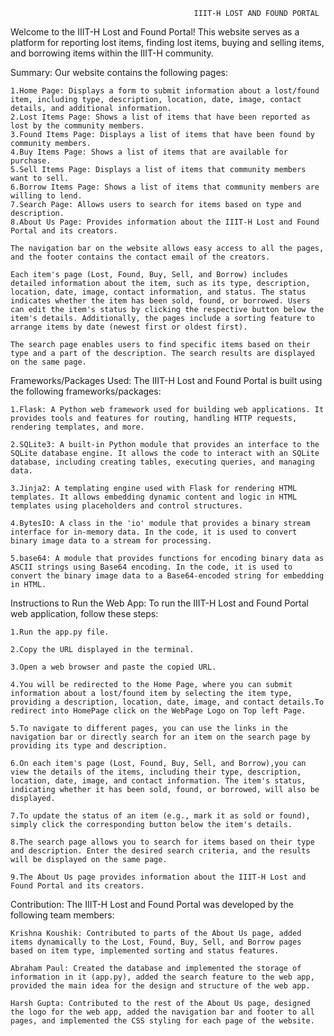                                              IIIT-H LOST AND FOUND PORTAL
                    
Welcome to the IIIT-H Lost and Found Portal! This website serves as a platform for reporting lost items, finding lost items, buying and selling items, and borrowing items within the IIIT-H community.

Summary:
    Our website contains the following pages:

    1.Home Page: Displays a form to submit information about a lost/found item, including type, description, location, date, image, contact details, and additional information.
    2.Lost Items Page: Shows a list of items that have been reported as lost by the community members.
    3.Found Items Page: Displays a list of items that have been found by community members.
    4.Buy Items Page: Shows a list of items that are available for purchase.
    5.Sell Items Page: Displays a list of items that community members want to sell.
    6.Borrow Items Page: Shows a list of items that community members are willing to lend.
    7.Search Page: Allows users to search for items based on type and description.
    8.About Us Page: Provides information about the IIIT-H Lost and Found Portal and its creators.

    The navigation bar on the website allows easy access to all the pages, and the footer contains the contact email of the creators.

    Each item's page (Lost, Found, Buy, Sell, and Borrow) includes detailed information about the item, such as its type, description, location, date, image, contact information, and status. The status indicates whether the item has been sold, found, or borrowed. Users can edit the item's status by clicking the respective button below the item's details. Additionally, the pages include a sorting feature to arrange items by date (newest first or oldest first).

    The search page enables users to find specific items based on their type and a part of the description. The search results are displayed on the same page.

Frameworks/Packages Used:
    The IIIT-H Lost and Found Portal is built using the following frameworks/packages:

    1.Flask: A Python web framework used for building web applications. It provides tools and features for routing, handling HTTP requests, rendering templates, and more.

    2.SQLite3: A built-in Python module that provides an interface to the SQLite database engine. It allows the code to interact with an SQLite database, including creating tables, executing queries, and managing data.

    3.Jinja2: A templating engine used with Flask for rendering HTML templates. It allows embedding dynamic content and logic in HTML templates using placeholders and control structures.

    4.BytesIO: A class in the 'io' module that provides a binary stream interface for in-memory data. In the code, it is used to convert binary image data to a stream for processing.

    5.base64: A module that provides functions for encoding binary data as ASCII strings using Base64 encoding. In the code, it is used to convert the binary image data to a Base64-encoded string for embedding in HTML.


Instructions to Run the Web App:
    To run the IIIT-H Lost and Found Portal web application, follow these steps:

    1.Run the app.py file.
    
    2.Copy the URL displayed in the terminal.

    3.Open a web browser and paste the copied URL.
    
    4.You will be redirected to the Home Page, where you can submit information about a lost/found item by selecting the item type, providing a description, location, date, image, and contact details.To redirect into HomePage click on the WebPage Logo on Top left Page.

    5.To navigate to different pages, you can use the links in the navigation bar or directly search for an item on the search page by providing its type and description.

    6.On each item's page (Lost, Found, Buy, Sell, and Borrow),you can view the details of the items, including their type, description, location, date, image, and contact information. The item's status, indicating whether it has been sold, found, or borrowed, will also be displayed.

    7.To update the status of an item (e.g., mark it as sold or found), simply click the corresponding button below the item's details.

    8.The search page allows you to search for items based on their type and description. Enter the desired search criteria, and the results will be displayed on the same page.

    9.The About Us page provides information about the IIIT-H Lost and Found Portal and its creators.

Contribution:
    The IIIT-H Lost and Found Portal was developed by the following team members:

    Krishna Koushik: Contributed to parts of the About Us page, added items dynamically to the Lost, Found, Buy, Sell, and Borrow pages based on item type, implemented sorting and status features.

    Abraham Paul: Created the database and implemented the storage of information in it (app.py), added the search feature to the web app, provided the main idea for the design and structure of the web app.

    Harsh Gupta: Contributed to the rest of the About Us page, designed the logo for the web app, added the navigation bar and footer to all pages, and implemented the CSS styling for each page of the website.